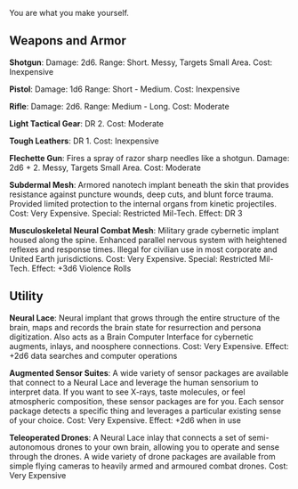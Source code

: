 You are what you make yourself. 

## Weapons and Armor

**Shotgun**: Damage: 2d6. Range: Short. Messy, Targets Small Area. Cost: Inexpensive

**Pistol**: Damage: 1d6 Range: Short - Medium. Cost: Inexpensive

**Rifle**: Damage: 2d6. Range: Medium - Long. Cost: Moderate

**Light Tactical Gear**: DR 2. Cost: Moderate

**Tough Leathers**: DR 1. Cost: Inexpensive

**Flechette Gun**: Fires a spray of razor sharp needles like a shotgun. Damage: 2d6 + 2. Messy, Targets Small Area. Cost: Moderate

**Subdermal Mesh**: Armored nanotech implant beneath the skin that provides resistance against puncture wounds, deep cuts, and blunt force trauma. Provided limited protection to the internal organs from kinetic projectiles. Cost: Very Expensive. Special: Restricted Mil-Tech. Effect: DR 3

**Musculoskeletal Neural Combat Mesh**: Military grade cybernetic implant housed along the spine. Enhanced parallel nervous system with heightened reflexes and response times. Illegal for civilian use in most corporate and United Earth jurisdictions. Cost: Very Expensive. Special: Restricted Mil-Tech. Effect: +3d6 Violence Rolls

## Utility

**Neural Lace**: Neural implant that grows through the entire structure of the brain, maps and records the brain state for resurrection and persona digitization. Also acts as a Brain Computer Interface for cybernetic augments, inlays, and noosphere connections. Cost: Very Expensive. Effect: +2d6 data searches and computer operations

**Augmented Sensor Suites**: A wide variety of sensor packages are available that connect to a Neural Lace and leverage the human sensorium to interpret data. If you want to see X-rays, taste molecules, or feel atmospheric composition, these sensor packages are for you. Each sensor package detects a specific thing and leverages a particular existing sense of your choice. Cost: Very Expensive. Effect: +2d6 when in use

**Teleoperated Drones**: A Neural Lace inlay that connects a set of semi-autonomous drones to your own brain, allowing you to operate and sense through the drones. A wide variety of drone packages are available from simple flying cameras to heavily armed and armoured combat drones. Cost: Very Expensive

